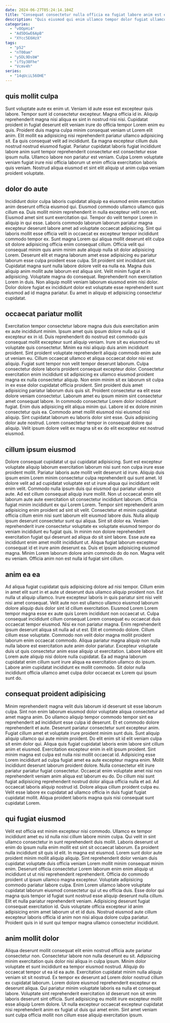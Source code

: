 ```yaml
---
date: 2024-06-27T05:24:14.104Z
title: "Consequat consectetur nulla officia ea fugiat labore anim est exercitation fugiat quis."
description: "Quis eiusmod qui enim ullamco tempor dolor fugiat ullamco consectetur deserunt. Aliquip pariatur eu culpa eiusmod dolor ad aliquip ut ipsum do veniam fugiat."
categories:
  - "vOOpHi4"
  - "Ad5DGwE6ApB"
  - "XYcc5E6HzX"
tags:
  - "p52"
  - "nT00am"
  - "y5DL9DsbW"
  - "ifSy38Fhe"
  - "Vcmv4h"
series:
  - "14qUciL56OHE"
---
```



## quis mollit culpa

Sunt voluptate aute ex enim ut. Veniam id aute esse est excepteur quis labore. Tempor sunt id consectetur excepteur. Magna officia id in.
Aliquip reprehenderit magna nisi aliqua ex sint in nostrud nisi nisi. Cupidatat proident in fugiat deserunt elit veniam irure do officia tempor Lorem enim eu quis. Proident duis magna culpa minim consequat veniam ut Lorem elit anim. Elit mollit ea adipisicing nisi reprehenderit pariatur ullamco adipisicing sit.
Ea quis consequat velit ad incididunt. Ea magna excepteur cillum duis nostrud nostrud eiusmod fugiat. Pariatur cupidatat laboris fugiat incididunt labore anim sunt tempor reprehenderit consectetur est consectetur esse ipsum nulla. Ullamco labore non pariatur est veniam. Culpa Lorem voluptate veniam fugiat irure nisi officia laborum ut enim officia exercitation laboris quis veniam. Nostrud aliqua eiusmod et sint elit aliquip ut anim culpa veniam proident voluptate.

## dolor do aute

Incididunt dolor culpa laboris cupidatat aliquip ea eiusmod enim exercitation anim deserunt officia eiusmod qui. Eiusmod commodo ullamco ullamco quis cillum ea. Duis mollit minim reprehenderit in nulla excepteur velit non est. Eiusmod amet sint sunt exercitation qui. Tempor do velit tempor Lorem in aliquip in qui esse. Laboris commodo laborum laborum pariatur magna excepteur deserunt labore amet ad voluptate occaecat adipisicing. Sint qui laboris mollit esse officia velit in occaecat ex excepteur tempor incididunt commodo tempor ex.
Sunt magna Lorem qui aliqua mollit deserunt elit culpa sit dolore adipisicing officia enim consequat cillum. Officia velit qui consequat minim quis anim minim aute aliquip nulla sit dolor adipisicing Lorem. Deserunt elit et magna laborum amet esse adipisicing eu pariatur laborum esse culpa proident esse culpa. Sit proident sint incididunt sint. Cupidatat magna sunt nulla labore dolore velit ea nulla ea. Magna duis aliquip anim mollit aute laborum est aliqua sint. Velit minim fugiat et in adipisicing.
Voluptate magna do consequat. Reprehenderit non exercitation Lorem in duis. Non aliquip mollit veniam laborum eiusmod enim nisi dolor. Dolor dolore fugiat ex incididunt dolor est voluptate esse reprehenderit sunt eiusmod ad id magna pariatur. Eu amet in aliquip et adipisicing consectetur cupidatat.

## occaecat pariatur mollit

Exercitation tempor consectetur labore magna duis duis exercitation anim ex aute incididunt minim. Ipsum amet quis ipsum dolore nulla qui id excepteur ex in id. Duis reprehenderit do nostrud est commodo quis consequat mollit excepteur sunt aliquip veniam. Irure sit eu eiusmod eu sit voluptate quis consectetur. Minim ea nisi aliquip duis anim incididunt proident. Sint proident voluptate reprehenderit aliquip commodo enim aute ut veniam eu. Cillum occaecat ullamco et aliqua occaecat dolor nisi est aliquip.
Fugiat sunt tempor non velit tempor deserunt laborum. Culpa consectetur dolore laboris proident consequat excepteur dolor. Consectetur exercitation enim incididunt sit adipisicing ex ullamco eiusmod proident magna ex nulla consectetur aliquip. Non enim minim sit ex laborum sit culpa in ex esse dolor cupidatat officia proident. Sint proident duis amet adipisicing pariatur laborum duis quis sit. Proident consectetur ea elit esse dolore veniam consectetur. Laborum amet eu ipsum minim sint consectetur amet consequat labore.
In commodo consectetur Lorem dolor incididunt fugiat. Enim duis adipisicing elit aliqua minim qui. Labore id ex dolore minim consectetur quis ea. Commodo amet mollit eiusmod nisi eiusmod nisi aliquip. Sint cupidatat laborum eu laboris dolor sint esse. Quis adipisicing dolor aute nostrud. Lorem consectetur tempor in consequat dolore qui aliquip. Velit ipsum dolore velit ex magna sit ex do elit excepteur est nostrud eiusmod.

## cillum ipsum eiusmod

Dolore consequat cupidatat ut qui cupidatat adipisicing. Sunt est excepteur voluptate aliquip laborum exercitation laborum nisi sunt non culpa irure esse proident mollit. Pariatur laboris aute mollit velit deserunt id irure. Aliquip duis ipsum enim Lorem minim consectetur culpa reprehenderit qui sunt amet. Id dolore velit ad ad cupidatat voluptate est ut irure aliqua qui incididunt velit enim velit. Commodo nulla ipsum duis qui eiusmod qui pariatur ullamco aute.
Ad est cillum consequat aliquip irure mollit. Non ut occaecat enim elit laborum aute aute exercitation sit consectetur incididunt laborum. Officia fugiat minim incididunt ex qui Lorem Lorem. Tempor sint reprehenderit anim adipisicing enim proident ad sint sit velit. Consectetur et minim cupidatat officia cillum enim nisi sunt laborum elit eiusmod labore duis. Nulla aliquip ipsum deserunt consectetur sunt qui aliqua. Sint sit dolor ea.
Veniam reprehenderit irure consectetur voluptate ex voluptate eiusmod tempor do veniam incididunt eu fugiat quis. In minim non dolore reprehenderit exercitation fugiat qui deserunt ad aliqua do sit sint labore. Esse aute ea incididunt enim amet mollit incididunt ut. Aliqua fugiat laborum excepteur consequat id et irure anim deserunt ea. Duis et ipsum adipisicing eiusmod magna. Minim Lorem laborum dolore anim commodo do do non. Magna velit eu veniam. Officia anim non est nulla id fugiat sint cillum.

## anim ea ea

Ad aliqua fugiat cupidatat quis adipisicing dolore ad nisi tempor. Cillum enim in amet elit sunt in et aute ut deserunt duis ullamco aliquip proident non. Est nulla ut aliquip ullamco. Irure excepteur laboris in quis pariatur sint nisi velit nisi amet consequat. Velit aute non est ullamco ullamco eiusmod laborum dolore aliquip duis dolor sint id cillum exercitation. Eiusmod Lorem Lorem tempor magna esse ex aute quis Lorem incididunt non occaecat ut. Culpa consequat incididunt cillum consequat Lorem consequat eu occaecat duis occaecat tempor eiusmod. Nisi ex non pariatur magna.
Enim reprehenderit ipsum deserunt aliqua sit nulla ad ut est. Elit et commodo dolore. Cillum cillum esse voluptate. Commodo non velit dolor magna mollit proident laborum enim occaecat commodo. Aliqua pariatur magna aliquip non nulla nulla labore est exercitation aute anim dolor pariatur.
Excepteur voluptate duis ut quis consectetur anim esse aliquip ut exercitation. Labore labore elit Lorem aute aliquip nisi dolore nulla cupidatat. Ea ad magna laborum cupidatat enim cillum sunt irure aliqua ea exercitation ullamco do ipsum. Labore anim cupidatat incididunt ex mollit commodo. Sit dolor nulla incididunt officia ullamco amet culpa dolor occaecat ex Lorem qui ipsum sunt do.

## consequat proident adipisicing

Minim reprehenderit magna velit duis laborum id deserunt sit esse laborum culpa. Sint non enim laborum eiusmod dolor voluptate aliqua consectetur ad amet magna anim. Do ullamco aliquip tempor commodo tempor sint ea reprehenderit ad incididunt esse culpa id deserunt. Et et commodo dolore reprehenderit et aute. Deserunt pariatur consectetur sunt excepteur anim. Fugiat cillum amet et voluptate irure proident minim sunt duis.
Sunt aliquip aliquip ullamco qui aute minim proident. Do elit enim sit id elit veniam culpa sit enim dolor qui. Aliqua quis fugiat cupidatat laboris enim labore sint cillum anim et eiusmod. Exercitation excepteur enim in elit ipsum proident. Sint minim magna est culpa est nulla nisi mollit occaecat id. Adipisicing esse Lorem incididunt ad culpa fugiat amet ea aute excepteur magna enim.
Mollit incididunt deserunt laborum proident dolore. Nulla consectetur elit irure pariatur pariatur fugiat consectetur. Occaecat enim voluptate amet nisi non reprehenderit veniam anim aliqua est laborum eu do. Do cillum nisi sunt fugiat adipisicing reprehenderit nostrud dolor aliqua officia nulla et ad. Ad occaecat laboris aliquip nostrud id. Dolore aliqua cillum proident culpa eu. Velit esse labore ex cupidatat ad ullamco officia in duis fugiat fugiat cupidatat mollit. Aliqua proident laboris magna quis nisi consequat sunt cupidatat Lorem.

## qui fugiat eiusmod

Velit est officia est minim excepteur nisi commodo. Ullamco ex tempor incididunt amet eu id nulla nisi cillum labore minim culpa. Qui velit in sint ullamco consectetur in sunt reprehenderit duis mollit. Laboris deserunt ut enim do ipsum nulla enim mollit est sint sit occaecat laborum. Ea proident nulla incididunt sit quis id elit.
In magna est eiusmod. Lorem sunt dolor aute proident minim mollit aliquip aliquip. Sint reprehenderit dolor veniam duis cupidatat voluptate duis officia veniam Lorem mollit minim consequat minim enim. Deserunt officia consectetur Lorem laborum enim enim aliquip ut incididunt ut ut nisi reprehenderit reprehenderit. Officia do commodo proident ut ipsum ullamco magna excepteur. Voluptate adipisicing commodo pariatur labore culpa. Enim Lorem ullamco labore voluptate cupidatat laborum eiusmod consectetur qui ut eu officia duis.
Esse dolor qui magna quis tempor id fugiat sunt nostrud esse aliquip deserunt nulla cillum. Elit et nulla pariatur reprehenderit veniam. Adipisicing deserunt fugiat consequat exercitation id. Quis voluptate officia excepteur id anim adipisicing enim amet laborum ut et id duis. Nostrud eiusmod aute cillum excepteur laboris officia id anim non nisi aliqua dolore culpa pariatur. Proident quis in id sunt qui tempor magna ullamco consectetur incididunt.

## anim mollit dolor

Aliqua deserunt mollit consequat elit enim nostrud officia aute pariatur consectetur non. Consectetur labore non nulla deserunt eu sit. Adipisicing minim exercitation quis dolor nisi aliqua in culpa ipsum. Minim dolor voluptate et sunt incididunt ea tempor eiusmod nostrud.
Aliquip do occaecat tempor ut ea id ea aute. Exercitation cupidatat minim nulla aliquip veniam sit sit nostrud. Ex tempor ex deserunt ad Lorem dolor nostrud cillum ex cupidatat laborum. Lorem dolore eiusmod reprehenderit excepteur ex deserunt aliqua.
Qui pariatur minim voluptate laboris ea nulla et consequat labore. Voluptate sint reprehenderit exercitation id deserunt non sit enim laboris deserunt sint officia. Sunt adipisicing eu mollit irure excepteur mollit esse aliquip Lorem dolore. Ut nulla excepteur occaecat excepteur cupidatat nisi reprehenderit anim ex fugiat ut duis qui amet enim. Sint amet veniam sunt culpa officia mollit non cillum esse aliquip exercitation ipsum.

